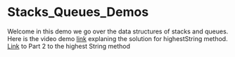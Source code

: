 # Stacks_Queues_Demos

Welcome in this demo we go over the data structures of stacks and queues. Here is the video demo [link](https://www.loom.com/share/9ba5e6682c8f4cd089666ceeb0d8b862) explaning the solution for  highestString method.
[Link](https://www.loom.com/share/74f4900483184637bcf5aad678b21ecf
) to Part 2 to the highest String method 
